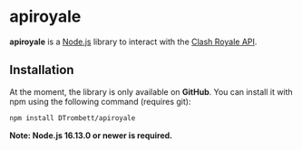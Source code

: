 # apiroyale

**apiroyale** is a [Node.js](https://nodejs.org/) library to interact with the [Clash Royale API](https://developer.clashroyale.com/#/).

## Installation

At the moment, the library is only available on **GitHub**.
You can install it with npm using the following command (requires git):

```sh
npm install DTrombett/apiroyale
```

**Note: Node.js 16.13.0 or newer is required.**

